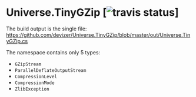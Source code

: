 # Universe.TinyGZip [![travis status](https://travis-ci.org/devizer/h3control.svg?branch=master)]
The build output is the single file: https://github.com/devizer/Universe.TinyGZip/blob/master/out/Universe.TinyGZip.cs

The namespace contains only 5 types:
- `GZipStream`
- `ParallelDeflateOutputStream`
- `CompressionLevel`
- `CompressionMode`
- `ZlibException`


